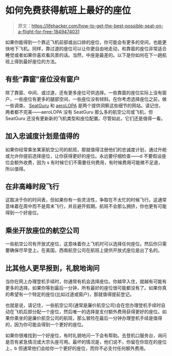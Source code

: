 # 如何免费获得航班上最好的座位

> 原文：<https://lifehacker.com/how-to-get-the-best-possible-seat-on-a-flight-for-free-1849474031>

如果你能得到一个靠近飞机前部或出口排的座位，你可能会有更多的空间，也能更快地下飞机。同样，靠过道的座位可以让你更自由地走动，和靠窗的座位非常适合睡觉或者如果你喜欢看风景的话。当然，中座是最差的。以下是你如何在下一趟航班上得到最好座位的方法。



## **有些“靠窗”座位没有窗户**

除了靠窗、中间、或过道，还有更多座位可供选择。一些靠窗的座位实际上没有窗户，一些座位有更多的腿部空间，一些座位没有倾斜。在你考虑选择座位之前，做一些调查。 [SeatGuru](http://seatguru.com/) 和 [aeroLOPA](https://www.aerolopa.com/) 是两个提供洞察这些细节的网站。请记住，两者都不完美——aeroLOPA 没有 SeatGuru 那么多的航空公司或飞机，但 SeatGuru 还没有更新新的飞机类型和座位配置。尽管如此，它们还是值得一看。

## **加入忠诚度计划是值得的**

如果你经常乘坐某家航空公司的航班，那就值得注册他们的忠诚度计划，通过升舱或允许你提前选择座位，让你获得更好的座位。永远要仔细检查——d 不要假设座位会额外收费，因为 s 有时候它们不需要任何费用，有时候费用可能微不足道，所以值得。

## **在非高峰时段飞行**

这取决于你的时间表，但如果你有一些灵活性，争取在不太忙的时候飞行。这通常意味着在周中而不是周末飞行，并且避开假期。航班不会那么拥挤，你也更有可能得到一个好座位。

## 乘坐开放座位的航空公司

一些航空公司有开放式座位，这意味着你上飞机时可以选择任何座位。然后你只需要确保尽早登上。在美国，西南航空公司在航班上提供开放式座位是出了名的。

## **比其他人更早报到，礼貌地询问**

当你在网上办理登机手续时，你通常有机会选择座位。你越早入住，就越有可能有更多的选择。如果你等到最后一分钟，所有最好的座位很可能都没有了。如果你真的希望有一个特定的座位(比如过道或窗户)，那就值得提前登记。

也就是说，请记住，一些航空公司(通常是廉价航空公司)会在您办理登机手续时自动在飞机后部分配一个座位，然后唯一的选择是支付额外费用获得更好的座位。如果你乘坐的是廉价航空公司的航班，那么冒险在最后一分钟办理登机手续是值得的，因为你可能会得到一个更好的座位。

如果你很难找到一个好座位，有时礼貌地问一下会有帮助。去登机口服务台，询问是否有紧急情况或大宗头座可用。最坏的情况是，他们说不，你留在你现在的座位上，b 但通常他们会给你一个更好的座位，而你不必支付任何额外费用。